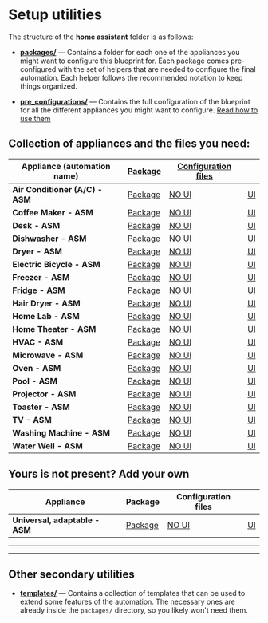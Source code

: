 # Setup utilities
The structure of the **home assistant** folder is as follows:

- [**packages/**](./packages/) — Contains a folder for each one of the appliances you might want to configure this blueprint for. Each package comes pre-configured with the set of helpers that are needed to configure the final automation. Each helper follows the recommended notation to keep things organized.

- [**pre_configurations/**](./pre_configurations/) — Contains the full configuration of the blueprint for all the different appliances you might want to configure. [Read how to use them](./pre_configurations/)

##  Collection of appliances and the files you need:
| Appliance (automation name) | [Package](./README.md) | [Configuration files](./pre_configurations/)| |
|---|---|---|---|
|**Air Conditioner (A/C) - ASM**| [Package](./packages/air_conditioner/asm_air_conditioner.yaml) | [NO UI](./no_ui/asm_air_conditioner_noui_starter.yaml) | [UI](./ui/asm_air_conditioner_ui_starter.yaml) |
|**Coffee Maker - ASM**| [Package](./packages/coffee_maker/asm_coffee_maker.yaml) | [NO UI](./no_ui/asm_coffee_maker_noui_starter.yaml) | [UI](./ui/asm_coffee_maker_ui_starter.yaml) |
|**Desk - ASM**| [Package](./packages/desk/asm_desk.yaml) | [NO UI](./no_ui/asm_desk_noui_starter.yaml) | [UI](./ui/asm_desk_ui_starter.yaml) |
|**Dishwasher - ASM**| [Package](./packages/dishwasher/asm_dishwasher.yaml) | [NO UI](./no_ui/asm_dishwasher_noui_starter.yaml) | [UI](./ui/asm_dishwasher_ui_starter.yaml) |
|**Dryer - ASM**| [Package](./packages/dryer/asm_dryer.yaml) | [NO UI](./no_ui/asm_dryer_noui_starter.yaml) | [UI](./ui/asm_dryer_ui_starter.yaml)|
|**Electric Bicycle - ASM**| [Package](./packages/electric_bicycle/asm_electric_bicycle.yaml) | [NO UI](./no_ui/asm_electric_bicycle_noui_starter.yaml) | [UI](./ui/asm_electric_bicycle_ui_starter.yaml) |
|**Freezer - ASM**| [Package](./packages/freezer/asm_freezer.yaml) | [NO UI](./no_ui/asm_freezer_noui_starter.yaml) | [UI](./ui/asm_freezer_ui_starter.yaml) |
|**Fridge - ASM**| [Package](./packages/freezer/asm_freezer.yaml) | [NO UI](./no_ui/asm_fridge_noui_starter.yaml) | [UI](./ui/asm_fridge_ui_starter.yaml) |
|**Hair Dryer - ASM**| [Package](./packages/hair_dryer/asm_hair_dryer.yaml) | [NO UI](./no_ui/asm_hair_dryer_noui_starter.yaml) | [UI](./ui/asm_hair_dryer_ui_starter.yaml) |
|**Home Lab - ASM**| [Package](./packages/home_lab/asm_home_lab.yaml) | [NO UI](./no_ui/asm_home_lab_noui_starter.yaml) | [UI](./ui/asm_home_lab_ui_starter.yaml) |
|**Home Theater - ASM**| [Package](./packages/home_theater/asm_home_theater.yaml) | [NO UI](./no_ui/asm_home_theater_noui_starter.yaml) | [UI](./ui/asm_home_theater_ui_starter.yaml) |
|**HVAC - ASM**| [Package](./packages/hvac/asm_hvac.yaml) | [NO UI](./no_ui/asm_hvac_noui_starter.yaml) | [UI](./ui/asm_hvac_ui_starter.yaml) |
|**Microwave - ASM**| [Package](./packages/microwave/asm_microwave.yaml) | [NO UI](./no_ui/asm_microwave_noui_starter.yaml) | [UI](./ui/asm_microwave_ui_starter.yaml) |
|**Oven - ASM**| [Package](./packages/oven/asm_oven.yaml) | [NO UI](./no_ui/asm_oven_noui_starter.yaml) | [UI](./ui/asm_oven_ui_starter.yaml) |
|**Pool - ASM**| [Package](./packages/pool/asm_pool.yaml) | [NO UI](./no_ui/asm_pool_noui_starter.yaml) | [UI](./ui/asm_pool_ui_starter.yaml) |
|**Projector - ASM**| [Package](./packages/projector/asm_projector.yaml) | [NO UI](./no_ui/asm_projector_noui_starter.yaml) | [UI](./ui/asm_projector_ui_starter.yaml) |
|**Toaster - ASM**| [Package](./packages/toaster/asm_toaster.yaml) | [NO UI](./no_ui/asm_toaster_noui_starter.yaml) | [UI](./ui/asm_toaster_ui_starter.yaml) |
|**TV - ASM**| [Package](./packages/tv/asm_tv.yaml) | [NO UI](./no_ui/asm_tv_noui_starter.yaml) | [UI](./ui/asm_tv_ui_starter.yaml) |
|**Washing Machine - ASM**| [Package](./packages/washing_machine/asm_washing_machine.yaml) | [NO UI](./no_ui/asm_washing_machine_noui_starter.yaml) | [UI](./ui/asm_washing_machine_ui_starter.yaml) |
|**Water Well - ASM**| [Package](./packages/water_well/asm_water_well.yaml) | [NO UI](./no_ui/asm_water_well_noui_starter.yaml) | [UI](./ui/asm_water_well_ui_starter.yaml) |

## Yours is not present? Add your own
| Appliance | Package | Configuration files| |
|---|---|---|---|
|**Universal, adaptable - ASM**| [Package](./packages/universal/asm_your_appliance_name.yaml) | [NO UI](./no_ui/asm_your_appliance_name_noui_starter.yaml) | [UI](./ui/asm_your_appliance_name_ui_starter.yaml)|


---
---
## Other secondary utilities

- [**templates/**](./templates/) — Contains a collection of templates that can be used to extend some features of the automation. The necessary ones are already inside the `packages/` directory, so you likely won't need them.

